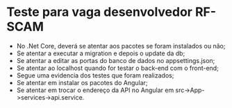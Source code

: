 # Teste para vaga desenvolvedor RF-SCAM

- No .Net Core, deverá se atentar aos pacotes se foram instalados ou não;
- Se atentar a executar a migration e depois o update da db;
- Se atentar a editar as portas do banco de dados no appsettings.json;
- Se atentar ao localhost quando for testar o back-end com o front-end;
- Segue uma evidencia dos testes que foram realizados;
- Se atentar em instalar os pacotes do Angular;
- Se atentar em trocar o endereço da API no Angular em src->App->services->api.service.
